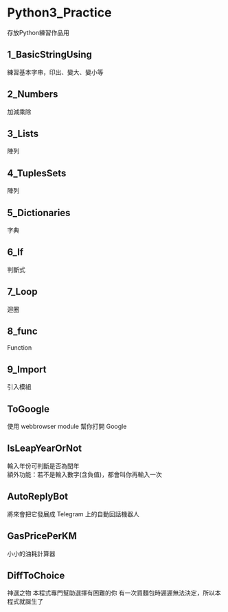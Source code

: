 # Python3_Practice
存放Python練習作品用

## 1_BasicStringUsing
練習基本字串，印出、變大、變小等

## 2_Numbers
加減乘除

## 3_Lists
陣列

## 4_TuplesSets
陣列

## 5_Dictionaries
字典

## 6_If
判斷式

## 7_Loop
迴圈

## 8_func
Function

## 9_Import
引入模組

## ToGoogle
使用 webbrowser module 幫你打開 Google

## IsLeapYearOrNot
輸入年份可判斷是否為閏年<br>
額外功能：若不是輸入數字(含負值)，都會叫你再輸入一次

## AutoReplyBot
將來會把它發展成 Telegram 上的自動回話機器人

## GasPricePerKM
小小的油耗計算器

## DiffToChoice
神選之物
本程式專門幫助選擇有困難的你
有一次買麵包時遲遲無法決定，所以本程式就誕生了